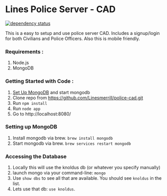 # Lines Police Server - CAD

[![dependency status](https://david-dm.org/linesmerrill/police-cad.svg)](https://david-dm.org/linesmerrill/police-cad)


This is a easy to setup and use police server CAD. Includes a signup/login for both Civilians and Police Officers. Also this is mobile friendly.

### Requirements : 
1.  Node.js
1.  MongoDB


### Getting Started with Code  : 
1.  [Set Up MongoDB](#setting-up-mongodb) and start mongodb
1.  Clone repo from https://github.com/Linesmerrill/police-cad.git
1.  Run `npm install`
1.  Run `node app`
1.  Go to http://localhost:8080/

### Setting up MongoDB
1. Install mongodb via brew. `brew install mongodb`
1. Start mongodb via brew. `brew services restart mongodb`

### Accessing the Database
1. Locally this will use the knoldus db (or whatever you specify manually)
1. launch mongo via your command-line: `mongo`
1. Use `show dbs` to see all that are available. You should see `knoldus` in the list.
1. Lets use that db: `use knoldus`.
